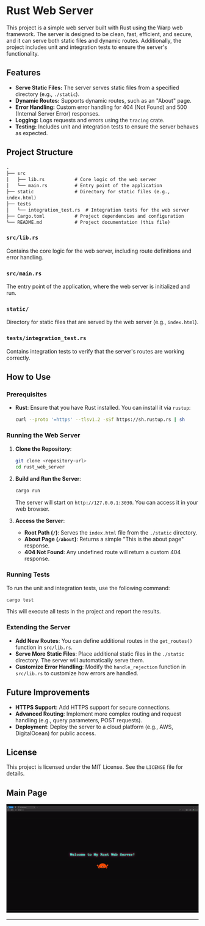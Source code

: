 # Rust Web Server

This project is a simple web server built with Rust using the Warp web framework. The server is designed to be clean, fast, efficient, and secure, and it can serve both static files and dynamic routes. Additionally, the project includes unit and integration tests to ensure the server's functionality.

## Features

- **Serve Static Files:** The server serves static files from a specified directory (e.g., `./static`).
- **Dynamic Routes:** Supports dynamic routes, such as an "About" page.
- **Error Handling:** Custom error handling for 404 (Not Found) and 500 (Internal Server Error) responses.
- **Logging:** Logs requests and errors using the `tracing` crate.
- **Testing:** Includes unit and integration tests to ensure the server behaves as expected.

## Project Structure

```plaintext
.
├── src
│   ├── lib.rs           # Core logic of the web server
│   └── main.rs          # Entry point of the application
├── static               # Directory for static files (e.g., index.html)
├── tests
│   └── integration_test.rs  # Integration tests for the web server
├── Cargo.toml           # Project dependencies and configuration
└── README.md            # Project documentation (this file)
```

### `src/lib.rs`

Contains the core logic for the web server, including route definitions and error handling.

### `src/main.rs`

The entry point of the application, where the web server is initialized and run.

### `static/`

Directory for static files that are served by the web server (e.g., `index.html`).

### `tests/integration_test.rs`

Contains integration tests to verify that the server's routes are working correctly.

## How to Use

### Prerequisites

- **Rust**: Ensure that you have Rust installed. You can install it via `rustup`:
  ```bash
  curl --proto '=https' --tlsv1.2 -sSf https://sh.rustup.rs | sh
  ```

### Running the Web Server

1. **Clone the Repository**:
   ```bash
   git clone <repository-url>
   cd rust_web_server
   ```

2. **Build and Run the Server**:
   ```bash
   cargo run
   ```

   The server will start on `http://127.0.0.1:3030`. You can access it in your web browser.

3. **Access the Server**:
   - **Root Path (`/`)**: Serves the `index.html` file from the `./static` directory.
   - **About Page (`/about`)**: Returns a simple "This is the about page" response.
   - **404 Not Found**: Any undefined route will return a custom 404 response.

### Running Tests

To run the unit and integration tests, use the following command:

```bash
cargo test
```

This will execute all tests in the project and report the results.

### Extending the Server

- **Add New Routes**: You can define additional routes in the `get_routes()` function in `src/lib.rs`.
- **Serve More Static Files**: Place additional static files in the `./static` directory. The server will automatically serve them.
- **Customize Error Handling**: Modify the `handle_rejection` function in `src/lib.rs` to customize how errors are handled.

## Future Improvements

- **HTTPS Support**: Add HTTPS support for secure connections.
- **Advanced Routing**: Implement more complex routing and request handling (e.g., query parameters, POST requests).
- **Deployment**: Deploy the server to a cloud platform (e.g., AWS, DigitalOcean) for public access.

## License

This project is licensed under the MIT License. See the `LICENSE` file for details.


## Main Page
![Description of the GIF](./misc/webserver.gif)


---
